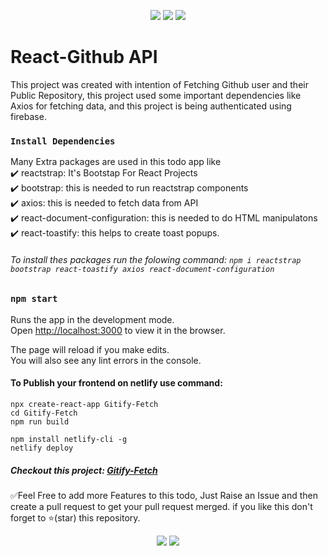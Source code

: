 <p align="center">
<img src="https://img.shields.io/github/issues/varun-singhh/Gitify-Fetch?style=for-the-badge&color=red">
<img src="https://img.shields.io/github/forks/varun-singhh/Gitify-Fetch?style=for-the-badge">
<img src="https://img.shields.io/github/issues-pr-closed/varun-singhh/Gitify-Fetch?color=green&style=for-the-badge">
</p>

# React-Github API

This project was created with intention of Fetching  Github user and their Public Repository, this project used some important dependencies like Axios for fetching data, and this project is being authenticated using firebase.
### `Install Dependencies`

Many Extra packages are used in this todo app like  
✔️ reactstrap: It's Bootstap For React Projects  
✔️ bootstrap: this is needed to run reactstrap components  
✔️ axios: this is needed to fetch data from API  
✔️ react-document-configuration: this is needed to do HTML manipulatons  
✔️ react-toastify: this helps to create toast popups.  

###### To install thes packages run the folowing command:   `npm i reactstrap bootstrap react-toastify axios react-document-configuration`

### `npm start`

Runs the app in the development mode.\
Open [http://localhost:3000](http://localhost:3000) to view it in the browser.

The page will reload if you make edits.\
You will also see any lint errors in the console.

#### To Publish your frontend on netlify use command:

```
npx create-react-app Gitify-Fetch
cd Gitify-Fetch
npm run build

npm install netlify-cli -g
netlify deploy

```
##### Checkout this project: <a href="https://gifi.netlify.app/">Gitify-Fetch</a>

✅Feel Free to add more Features to this todo, Just Raise an Issue and then create a pull request to get your pull request merged. if you like this don't forget to ⭐(star) this repository.

<p align="center">
    <img src="https://forthebadge.com/images/badges/powered-by-coffee.svg">
    <img src="http://ForTheBadge.com/images/badges/built-with-love.svg">
</p>
